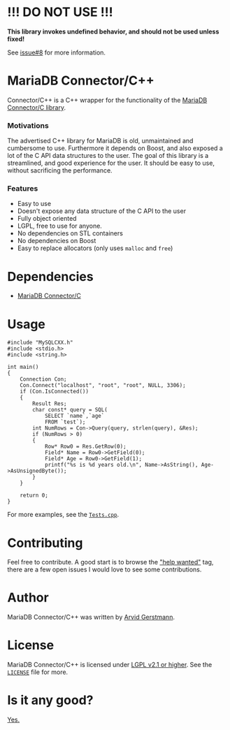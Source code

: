 # !!! DO NOT USE !!!
**This library invokes undefined behavior, and should not be used unless fixed!**

See [issue#8](https://github.com/Leandros/MariaDB-Connector-Cxx/issues/8) for more information.


# MariaDB Connector/C++

Connector/C++ is a C++ wrapper for the functionality of the [MariaDB Connector/C library](https://github.com/MariaDB/mariadb-connector-c).

### Motivations
The advertised C++ library for MariaDB is old, unmaintained and cumbersome to use. Furthermore it depends on Boost, and also exposed a lot of the C API data structures to the user.
The goal of this library is a streamlined, and good experience for the user. It should be easy to use, without sacrificing the performance.


### Features
- Easy to use
- Doesn't expose any data structure of the C API to the user
- Fully object oriented
- LGPL, free to use for anyone.
- No dependencies on STL containers
- No dependencies on Boost
- Easy to replace allocators (only uses `malloc` and `free`)

# Dependencies
- [MariaDB Connector/C](https://github.com/MariaDB/mariadb-connector-c)

# Usage

	#include "MySQLCXX.h"
	#include <stdio.h>
	#include <string.h>
	
	int main()
	{
	    Connection Con;
		Con.Connect("localhost", "root", "root", NULL, 3306);
		if (Con.IsConnected())
		{
		    Result Res;
		    char const* query = SQL(
			    SELECT `name`,`age`
			    FROM `test`);
	        int NumRows = Con->Query(query, strlen(query), &Res);
	        if (NumRows > 0)
	        {
	            Row* Row0 = Res.GetRow(0);
		        Field* Name = Row0->GetField(0);
		        Field* Age = Row0->GetField(1);
		        printf("%s is %d years old.\n", Name->AsString(), Age->AsUnsignedByte());
		    }
	    }
	    
	    return 0;
	}

For more examples, see the [`Tests.cpp`](https://github.com/Leandros/MariaDB-Connector-Cxx/blob/master/tests/Tests.cpp).

# Contributing
Feel free to contribute. A good start is to browse the ["help wanted"](https://github.com/Leandros/MariaDB-Connector-Cxx/labels/help%20wanted) tag, there are a few open issues I would love to see some contributions.

# Author
MariaDB Connector/C++ was written by [Arvid Gerstmann](https://github.com/Leandros).

# License
MariaDB Connector/C++ is licensed under [LGPL v2.1 or higher](https://github.com/Leandros/MariaDB-Connector-Cxx/blob/master/LICENSE). See the [`LICENSE`](https://github.com/Leandros/MariaDB-Connector-Cxx/blob/master/LICENSE) file for more.

# Is it any good?
[Yes.](https://news.ycombinator.com/item?id=3067434)
